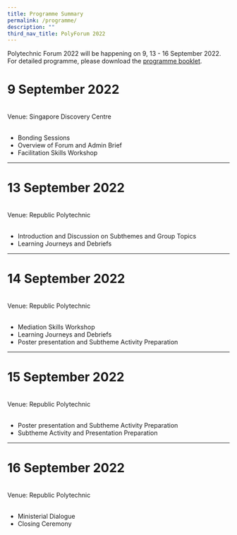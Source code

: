 ```yaml
---
title: Programme Summary
permalink: /programme/
description: ""
third_nav_title: PolyForum 2022
---
```

Polytechnic Forum 2022 will be happening on 9, 13 - 16 September 2022. <br> For detailed programme, please download the [programme booklet](https://for.edu.sg/pf2022-programme). 
# 9 September 2022 
<br>
Venue: Singapore Discovery Centre 
<br>
<br>

* Bonding Sessions 
* Overview of Forum and Admin Brief
* Facilitation Skills Workshop 

****
# 13 September 2022 
<br>
Venue: Republic Polytechnic
<br>
<br>

* Introduction and Discussion on Subthemes and Group Topics
* Learning Journeys and Debriefs

****

# 14 September 2022 
<br>
Venue: Republic Polytechnic
<br>
<br>

* Mediation Skills Workshop
* Learning Journeys and Debriefs
* Poster presentation and Subtheme Activity Preparation

****

# 15 September 2022 
<br>
Venue: Republic Polytechnic
<br>
<br>

* Poster presentation and Subtheme Activity Preparation
* Subtheme Activity and Presentation Preparation

****

# 16 September 2022 
<br>
Venue: Republic Polytechnic
<br>
<br>

* Ministerial Dialogue 
* Closing Ceremony